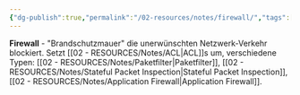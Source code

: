 ```yaml
---
{"dg-publish":true,"permalink":"/02-resources/notes/firewall/","tags":["informatik/netzwerk/filter","sicherheit/it-sicherheit","sicherheit/schutz"],"noteIcon":"","updated":"2025-09-27T01:32:44.000+02:00"}
---
```



**Firewall** - "Brandschutzmauer" die unerwünschten Netzwerk-Verkehr blockiert.
Setzt [[02 - RESOURCES/Notes/ACL\|ACL]]s um, verschiedene Typen: [[02 - RESOURCES/Notes/Paketfilter\|Paketfilter]], [[02 - RESOURCES/Notes/Stateful Packet Inspection\|Stateful Packet Inspection]], [[02 - RESOURCES/Notes/Application Firewall\|Application Firewall]].